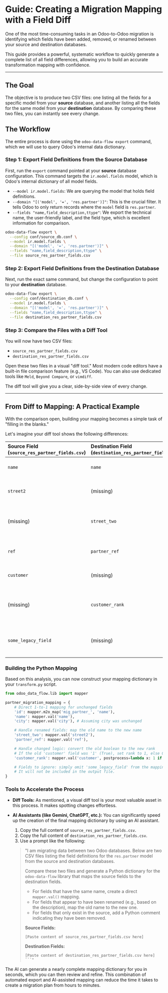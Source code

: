 # Guide: Creating a Migration Mapping with a Field Diff

One of the most time-consuming tasks in an Odoo-to-Odoo migration is identifying which fields have been added, removed, or renamed between your source and destination databases.

This guide provides a powerful, systematic workflow to quickly generate a complete list of all field differences, allowing you to build an accurate transformation mapping with confidence.

---

## The Goal

The objective is to produce two CSV files: one listing all the fields for a specific model from your **source** database, and another listing all the fields for the same model from your **destination** database. By comparing these two files, you can instantly see every change.

## The Workflow

The entire process is done using the `odoo-data-flow export` command, which we will use to query Odoo's internal data dictionary.

### Step 1: Export Field Definitions from the Source Database

First, run the `export` command pointed at your **source** database configuration. This command targets the `ir.model.fields` model, which is Odoo's internal dictionary of all model fields.

* `--model ir.model.fields`: We are querying the model that holds field definitions.
* `--domain "[('model', '=', 'res.partner')]"`: This is the crucial filter. It tells Odoo to only return records where the `model` field is `res.partner`.
* `--fields "name,field_description,ttype"`: We export the technical name, the user-friendly label, and the field type, which is excellent information for comparison.

```bash
odoo-data-flow export \
  --config conf/source_db.conf \
  --model ir.model.fields \
  --domain "[('model', '=', 'res.partner')]" \
  --fields "name,field_description,ttype" \
  --file source_res_partner_fields.csv
```

### Step 2: Export Field Definitions from the Destination Database

Next, run the exact same command, but change the configuration to point to your **destination** database.

```bash
odoo-data-flow export \
  --config conf/destination_db.conf \
  --model ir.model.fields \
  --domain "[('model', '=', 'res.partner')]" \
  --fields "name,field_description,ttype" \
  --file destination_res_partner_fields.csv
```

### Step 3: Compare the Files with a Diff Tool

You will now have two CSV files:
* `source_res_partner_fields.csv`
* `destination_res_partner_fields.csv`

Open these two files in a visual "diff tool." Most modern code editors have a built-in file comparison feature (e.g., VS Code). You can also use dedicated tools like `Meld`, `Beyond Compare`, or `vimdiff`.

The diff tool will give you a clear, side-by-side view of every change.

---

## From Diff to Mapping: A Practical Example

With the comparison open, building your mapping becomes a simple task of "filling in the blanks."

Let's imagine your diff tool shows the following differences:

| Source Field (`source_res_partner_fields.csv`) | Destination Field (`destination_res_partner_fields.csv`) | Analysis |
| :--- | :--- | :--- |
| `name` | `name` | No change. A direct 1-to-1 mapping. |
| `street2` | (missing) | This field was removed in the new version. |
| (missing) | `street_two` | A new field was added. It looks like `street2` was renamed. |
| `ref` | `partner_ref` | The `ref` field was renamed to `partner_ref`. |
| `customer` | (missing) | This old boolean field was replaced. |
| (missing) | `customer_rank` | A new integer field `customer_rank` was added to replace `customer`. |
| `some_legacy_field` | (missing) | This custom field from the old system is no longer needed. |

### Building the Python Mapping

Based on this analysis, you can now construct your mapping dictionary in your `transform.py` script.

```python
from odoo_data_flow.lib import mapper

partner_migration_mapping = {
    # Direct 1-to-1 mapping for unchanged fields
    'id': mapper.m2o_map('mig_partner_', 'name'),
    'name': mapper.val('name'),
    'city': mapper.val('city'), # Assuming city was unchanged

    # Handle renamed fields: map the old name to the new name
    'street_two': mapper.val('street2'),
    'partner_ref': mapper.val('ref'),

    # Handle changed logic: convert the old boolean to the new rank
    # If the old 'customer' field was '1' (True), set rank to 1, else 0.
    'customer_rank': mapper.val('customer', postprocess=lambda x: 1 if x == '1' else 0),

    # Fields to ignore: simply omit 'some_legacy_field' from the mapping.
    # It will not be included in the output file.
}
```

### Tools to Accelerate the Process

* **Diff Tools:** As mentioned, a visual diff tool is your most valuable asset in this process. It makes spotting changes effortless.

* **AI Assistants (like Gemini, ChatGPT, etc.):** You can significantly speed up the creation of the final mapping dictionary by using an AI assistant.
    1.  Copy the full content of `source_res_partner_fields.csv`.
    2.  Copy the full content of `destination_res_partner_fields.csv`.
    3.  Use a prompt like the following:

    > "I am migrating data between two Odoo databases. Below are two CSV files listing the field definitions for the `res.partner` model from the source and destination databases.
    >
    > Compare these two files and generate a Python dictionary for the `odoo-data-flow` library that maps the source fields to the destination fields.
    >
    > -   For fields that have the same name, create a direct `mapper.val()` mapping.
    > -   For fields that appear to have been renamed (e.g., based on the description), map the old name to the new one.
    > -   For fields that only exist in the source, add a Python comment indicating they have been removed.
    >
    > **Source Fields:**
    > ```text
    > [Paste content of source_res_partner_fields.csv here]
    > ```
    >
    > **Destination Fields:**
    > ```text
    > [Paste content of destination_res_partner_fields.csv here]
    > ```"

The AI can generate a nearly complete mapping dictionary for you in seconds, which you can then review and refine. This combination of automated export and AI-assisted mapping can reduce the time it takes to create a migration plan from hours to minutes.
